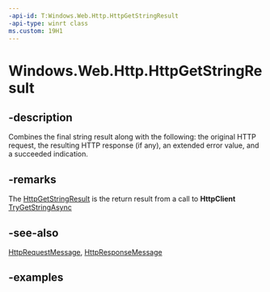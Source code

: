 ```yaml
---
-api-id: T:Windows.Web.Http.HttpGetStringResult
-api-type: winrt class
ms.custom: 19H1
---
```


<!-- Class syntax.
public class HttpGetStringResult : IClosable, IStringable
-->

# Windows.Web.Http.HttpGetStringResult

## -description
Combines the final string result along with the following: the original HTTP request, the resulting HTTP response (if any), an extended error value, and a succeeded indication.

## -remarks
The [HttpGetStringResult](httpgetstringresult.md) is the return result from a call to **HttpClient** [TryGetStringAsync](httpclient_trygetstringasync_236582977.md)

## -see-also
[HttpRequestMessage](httprequestmessage.md), [HttpResponseMessage](httpresponsemessage.md)
## -examples


